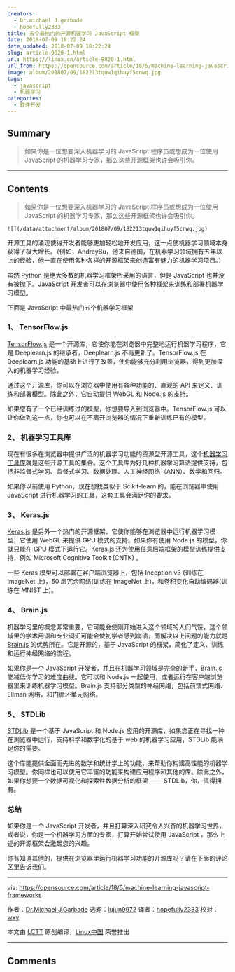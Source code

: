 ```yaml
---
creators:
  - Dr.michael J.garbade
  - hopefully2333
title: 五个最热门的开源机器学习 JavaScript 框架
date: 2018-07-09 18:22:24
date_updated: 2018-07-09 18:22:24
slug: article-9820-1.html
url: https://linux.cn/article-9820-1.html
url_from: https://opensource.com/article/18/5/machine-learning-javascript-frameworks
image: album/201807/09/182213tquw1qihuyf5cnwq.jpg
tags:
  - javascript
  - 机器学习
categories:
  - 软件开发
---
```


## Summary

> 如果你是一位想要深入机器学习的 JavaScript 程序员或想成为一位使用 JavaScript 的机器学习专家，那么这些开源框架也许会吸引你。

***

<!-- more -->

## Contents

> 
> 如果你是一位想要深入机器学习的 JavaScript 程序员或想成为一位使用 JavaScript 的机器学习专家，那么这些开源框架也许会吸引你。
> 
> 
> 

`![](/data/attachment/album/201807/09/182213tquw1qihuyf5cnwq.jpg)`

开源工具的涌现使得开发者能够更加轻松地开发应用，这一点使机器学习领域本身获得了极大增长。（例如，AndreyBu，他来自德国，在机器学习领域拥有五年以上的经验，他一直在使用各种各样的开源框架来创造富有魅力的机器学习项目。）

虽然 Python 是绝大多数的机器学习框架所采用的语言，但是 JavaScript 也并没有被抛下。JavaScript 开发者可以在浏览器中使用各种框架来训练和部署机器学习模型。

下面是 JavaScript 中最热门五个机器学习框架

### 1、 TensorFlow.js

[TensorFlow.js](https://js.tensorflow.org/) 是一个开源库，它使你能在浏览器中完整地运行机器学习程序，它是 Deeplearn.js 的继承者，Deeplearn.js 不再更新了。TensorFlow.js 在 Deeplearn.js 功能的基础上进行了改善，使你能够充分利用浏览器，得到更加深入的机器学习经验。

通过这个开源库，你可以在浏览器中使用有各种功能的、直观的 API 来定义、训练和部署模型。除此之外，它自动提供 WebGL 和 Node.js 的支持。

如果您有了一个已经训练过的模型，你想要导入到浏览器中。TensorFlow.js 可以让你做到这一点，你也可以在不离开浏览器的情况下重新训练已有的模型。

### 2、 机器学习工具库

现在有很多在浏览器中提供广泛的机器学习功能的资源型开源工具，这个[机器学习工具库](https://github.com/mljs/ml)就是这些开源工具的集合。这个工具库为好几种机器学习算法提供支持，包括非监督式学习、监督式学习、数据处理、人工神经网络（ANN）、数学和回归。

如果你以前使用 Python，现在想找类似于 Scikit-learn 的，能在浏览器中使用 JavaScript 进行机器学习的工具，这套工具会满足你的要求。

### 3、 Keras.js

[Keras.js](https://transcranial.github.io/keras-js/#/) 是另外一个热门的开源框架，它使你能够在浏览器中运行机器学习模型，它使用 WebGL 来提供 GPU 模式的支持。如果你有使用 Node.js 的模型，你就只能在 GPU 模式下运行它。Keras.js 还为使用任意后端框架的模型训练提供支持，例如 Microsoft Cognitive Toolkit (CNTK) 。

一些 Keras 模型可以部署在客户端浏览器上，包括 Inception v3 (训练在 ImageNet 上)，50 层冗余网络(训练在 ImageNet 上)，和卷积变化自动编码器(训练在 MNIST 上)。

### 4、 Brain.js

机器学习里的概念非常重要，它可能会使刚开始进入这个领域的人们气馁，这个领域里的学术用语和专业词汇可能会使初学者感到崩溃，而解决以上问题的能力就是 [Brain.js](https://github.com/BrainJS/brain.js) 的优势所在。它是开源的，基于 JavaScript 的框架，简化了定义、训练和运行神经网络的流程。

如果你是一个 JavaScript 开发者，并且在机器学习领域是完全的新手，Brain.js 能减低你学习的难度曲线。它可以和 Node.js 一起使用，或者运行在客户端浏览器里来训练机器学习模型。Brain.js 支持部分类型的神经网络，包括前馈式网络、Ellman 网络，和门循环单元网络。

### 5、 STDLib

[STDLib](https://stdlib.io/) 是一个基于 JavaScript 和 Node.js 应用的开源库，如果您正在寻找一种在浏览器中运行，支持科学和数字化的基于 web 的机器学习应用，STDLib 能满足你的需要。

这个库能提供全面而先进的数学和统计学上的功能，来帮助你构建高性能的机器学习模型。你同样也可以使用它丰富的功能来构建应用程序和其他的库。除此之外，如果你想要一个数据可视化和探索性数据分析的框架 —— STDLib，你，值得拥有。

### 总结

如果你是一个 JavaScript 开发者，并且打算深入研究令人兴奋的机器学习世界，或者说，你是一个机器学习方面的专家，打算开始尝试使用 JavaScript ，那么上述的开源框架会激起您的兴趣。

你有知道其他的，提供在浏览器里运行机器学习功能的开源库吗？请在下面的评论区里告诉我们。

---

via: <https://opensource.com/article/18/5/machine-learning-javascript-frameworks>

作者：[Dr.Michael J.Garbade](https://opensource.com/users/drmjg) 选题：[lujun9972](https://github.com/lujun9972) 译者：[hopefully2333](https://github.com/hopefully2333) 校对：[wxy](https://github.com/wxy)

本文由 [LCTT](https://github.com/LCTT/TranslateProject) 原创编译，[Linux中国](https://linux.cn/) 荣誉推出

***

## Comments
